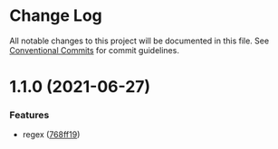 # Change Log

All notable changes to this project will be documented in this file.
See [Conventional Commits](https://conventionalcommits.org) for commit guidelines.

# 1.1.0 (2021-06-27)


### Features

* regex ([768ff19](https://github.com/fangmd/js-lib/commit/768ff19472263ee28eb347ed794e8c6ef5fbbf08))
